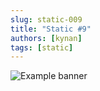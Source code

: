 ```yaml
---
slug: static-009
title: "Static #9"
authors: [kynan]
tags: [static]
---
```


![Example banner](/img/stories/static/009.PNG)
